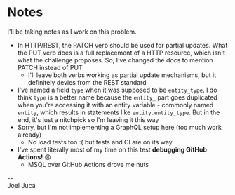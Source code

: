 # Notes

I'll be taking notes as I work on this problem.

- In HTTP/REST, the PATCH verb should be used for partial updates. What the PUT verb does is a full replacement of a HTTP resource, which isn't what the challenge proposes. So, I've changed the docs to mention PATCH instead of PUT
  - I'll leave both verbs working as partial update mechanisms, but it definitely devies from the REST standard
- I've named a field `type` when it was supposed to be `entity_type`. I do think `type` is a better name because the `entity_` part goes duplicated when you're accessing it with an entity variable - commonly named `entity`, which results in statements like `entity.entity_type`. But in the end, it's just a nitchpick so I'm leaving it this way
- Sorry, but I'm not implementing a GraphQL setup here (too much work already)
  - No load tests too :( but tests and CI are on its way
- I've spent literally most of my time on this test **debugging GitHub Actions!** :weary:
  - MSQL over GitHub Actions drove me nuts

--  
Joel Jucá
